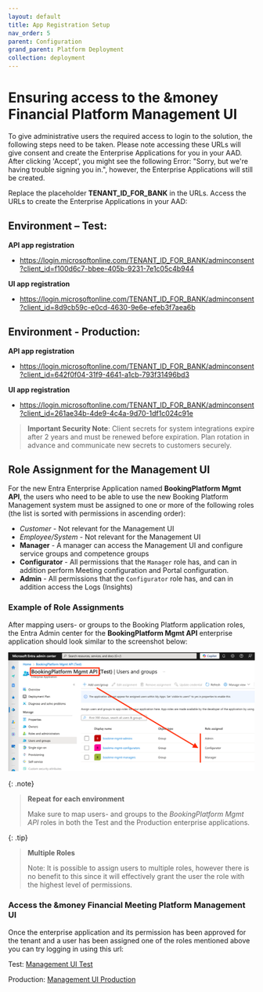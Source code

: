 ```yaml
---
layout: default
title: App Registration Setup
nav_order: 5
parent: Configuration
grand_parent: Platform Deployment
collection: deployment
---
```


# Ensuring access to the &money Financial Platform Management UI

To give administrative users the required access to login to the solution, the following steps need to be taken.
Please note accessing these URLs will give consent and create the Enterprise Applications for you in your AAD.
After clicking 'Accept', you might see the following Error: "Sorry, but we're having trouble signing you in.",
however, the Enterprise Applications will still be created.

Replace the placeholder **TENANT_ID_FOR_BANK** in the URLs. Access the URLs to create the Enterprise Applications in your AAD:

## Environment – Test:

**API app registration**

- https://login.microsoftonline.com/TENANT_ID_FOR_BANK/adminconsent?client_id=f100d6c7-bbee-405b-9231-7e1c05c4b944

**UI app registration**

- https://login.microsoftonline.com/TENANT_ID_FOR_BANK/adminconsent?client_id=8d9cb59c-e0cd-4630-9e6e-efeb3f7aea6b

## Environment - Production:

**API app registration**

- https://login.microsoftonline.com/TENANT_ID_FOR_BANK/adminconsent?client_id=642f0f04-31f9-4641-a1cb-793f31496bd3

**UI app registration**

- https://login.microsoftonline.com/TENANT_ID_FOR_BANK/adminconsent?client_id=261ae34b-4de9-4c4a-9d70-1df1c024c91e

> **Important Security Note**: Client secrets for system integrations expire after 2 years and must be renewed before expiration. Plan rotation in advance and communicate new secrets to customers securely.

## Role Assignment for the Management UI

For the new Entra Enterprise Application named **BookingPlatform Mgmt API**, the users who need to be able to use the
new Booking Platform Management system must be assigned to one or more of the following roles (the list is sorted with
permissions in ascending order):

- _Customer_ - Not relevant for the Management UI
- _Employee/System_ - Not relevant for the Management UI
- **Manager** - A manager can access the Management UI and configure service groups and competence groups
- **Configurator** - All permissions that the `Manager` role has, and can in addition perform Meeting configuration and Portal configuration.
- **Admin** - All permissions that the `Configurator` role has, and can in addition access the Logs (Insights)

### Example of Role Assignments

After mapping users- or groups to the Booking Platform application roles, the Entra Admin center for the **BookingPlatform Mgmt API**
enterprise application should look similar to the screenshot below:

![Map users/groups to roles](../../assets/images/booking-platform-api-role-mappings.png)

{: .note}

> **Repeat for each environment**
>
> Make sure to map users- and groups to the _BookingPlatform Mgmt API_ roles in both the Test and the Production
> enterprise applications.

{: .tip}

> **Multiple Roles**
>
> Note: It is possible to assign users to multiple roles, however there is no benefit to this since it will effectively
> grant the user the role with the highest level of permissions.

### Access the &money Financial Meeting Platform Management UI

Once the enterprise application and its permission has been approved for the tenant and a user has been assigned one of
the roles mentioned above you can try logging in using this url:

Test: [Management UI Test](https://self.test-env.booking.andmoney.dk/)

Production: [Management UI Production](https://self.booking.andmoney.dk/)
